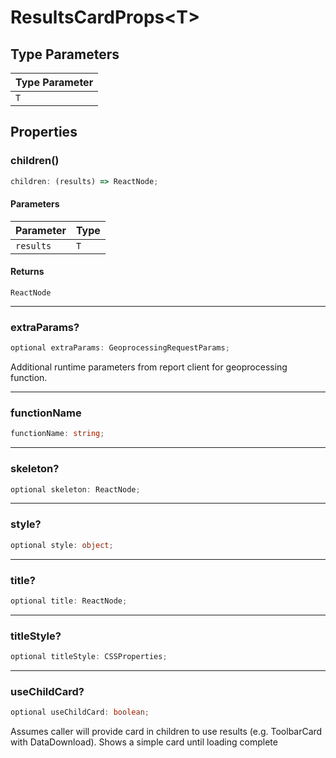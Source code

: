 # ResultsCardProps\<T\>

## Type Parameters

| Type Parameter |
| -------------- |
| `T`            |

## Properties

### children()

```ts
children: (results) => ReactNode;
```

#### Parameters

| Parameter | Type |
| --------- | ---- |
| `results` | `T`  |

#### Returns

`ReactNode`

---

### extraParams?

```ts
optional extraParams: GeoprocessingRequestParams;
```

Additional runtime parameters from report client for geoprocessing function.

---

### functionName

```ts
functionName: string;
```

---

### skeleton?

```ts
optional skeleton: ReactNode;
```

---

### style?

```ts
optional style: object;
```

---

### title?

```ts
optional title: ReactNode;
```

---

### titleStyle?

```ts
optional titleStyle: CSSProperties;
```

---

### useChildCard?

```ts
optional useChildCard: boolean;
```

Assumes caller will provide card in children to use results (e.g. ToolbarCard with DataDownload). Shows a simple card until loading complete
